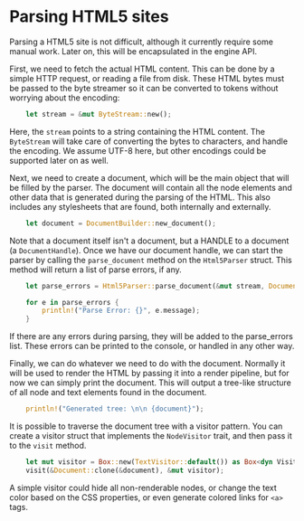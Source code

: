 # Parsing HTML5 sites

Parsing a HTML5 site is not difficult, although it currently require some manual work. Later on, this will be encapsulated in the engine API.

First, we need to fetch the actual HTML content. This can be done by a simple HTTP request, or reading a file from disk. These HTML bytes must be 
passed to the byte streamer so it can be converted to tokens without worrying about the encoding:

```rust
    let stream = &mut ByteStream::new();
```

Here, the `stream` points to a string containing the HTML content. The `ByteStream` will take care of converting the bytes to characters, and handle the encoding.
We assume UTF-8 here, but other encodings could be supported later on as well.

Next, we need to create a document, which will be the main object that will be filled by the parser. The document will contain all the node elements and other 
data that is generated during the parsing of the HTML. This also includes any stylesheets that are found, both internally and externally.
    
```rust
    let document = DocumentBuilder::new_document();
```

Note that a document itself isn't a document, but a HANDLE to a document (a `DocumentHandle`). Once we have our document handle, we can start the parser
by calling the `parse_document` method on the `Html5Parser` struct. This method will return a list of parse errors, if any. 

```rust
    let parse_errors = Html5Parser::parse_document(&mut stream, Document::clone(&document), None)?;

    for e in parse_errors {
        println!("Parse Error: {}", e.message);
    }
```

If there are any errors during parsing, they will be added to the parse_errors list. These errors can be printed to the console, or handled in any other way.

Finally, we can do whatever we need to do with the document. Normally it will be used to render the HTML by passing it into a render pipeline, but for now
we can simply print the document. This will output a tree-like structure of all node and text elements found in the document.

```rust
    println!("Generated tree: \n\n {document}");
```

It is possible to traverse the document tree with a visitor pattern. You can create a visitor struct that implements the `NodeVisitor` trait, and then pass
it to the `visit` method.

```rust
    let mut visitor = Box::new(TextVisitor::default()) as Box<dyn Visitor<Node>>;
    visit(&Document::clone(&document), &mut visitor);
```

A simple visitor could hide all non-renderable nodes, or change the text color based on the CSS properties, or even generate colored links for `<a>` tags.